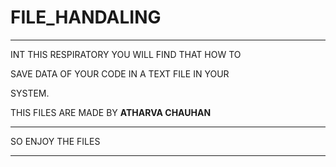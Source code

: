 # FILE_HANDALING
___

INT THIS RESPIRATORY YOU WILL FIND THAT HOW TO 

SAVE DATA OF YOUR CODE IN A TEXT FILE IN YOUR

SYSTEM.

THIS FILES ARE MADE BY **ATHARVA CHAUHAN**
___

SO ENJOY THE FILES
___

